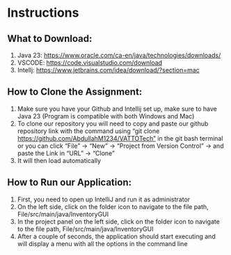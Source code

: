 # Instructions

## What to Download:

1) Java 23: https://www.oracle.com/ca-en/java/technologies/downloads/
2) VSCODE: https://code.visualstudio.com/download
3) Intellj: https://www.jetbrains.com/idea/download/?section=mac

## How to Clone the Assignment:

1) Make sure you have your Github and Intellij set up, make sure to have Java 23 (Program is compatible with both Windows and Mac)
2) To clone our repository you will need to copy and paste our github repository link with the command using “git clone https://github.com/AbdullahM1234/VATTOTech” in the git bash terminal or you can click “File” -> “New” -> “Project from Version Control” -> and paste the Link in “URL” -> “Clone”
3) It will then load automatically

## How to Run our Application:

1) First, you need to open up IntelliJ and run it as administrator
2) On the left side, click on the folder icon to navigate to the file path, File/src/main/java/InventoryGUI
3) In the project panel on the left side, click on the folder icon to navigate to the file path, File/src/main/java/InventoryGUI 
4) After a couple of seconds, the application should start executing and will display a menu with all the options in the command line


